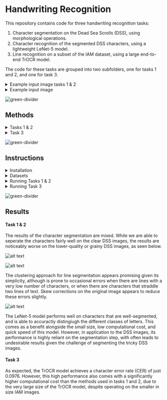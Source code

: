 # Handwriting Recognition

This repository contains code for three handwriting recognition tasks:
1. Character segmentation on the Dead Sea Scrolls (DSS), using morphological operations.
2. Character recognition of the segmented DSS characters, using a lightweight LeNet-5 model.
3. Line recognition on a subset of the IAM dataset, using a large end-to-end TrOCR model.

The code for these tasks are grouped into two subfolders, one for tasks 1 and 2, and one for task 3.


<details>
<summary>Example input image tasks 1 & 2</summary>
<br>

![alt text](example_images/P123-Fg002-R-C01-R01-binarized.jpg)
</details>


<details>
<summary>Example input image</summary>
<br>

![alt text](example_images/a01-000u-00.png)
</details>




![green-divider](https://user-images.githubusercontent.com/7065401/52071924-c003ad80-2562-11e9-8297-1c6595f8a7ff.png)


## Methods

<details>
<summary>Tasks 1 & 2</summary>
<br>






#### Segmentation
First, we wish to segment all of the handwritten characters present in the image. Given the varying image qualities of the binarised DSS images, this is very challenging. In our implementation, we first crop out the whitespace (which greatly reduces the size of the images, increasing the speed of the morphological operations), and then apply skew correction, morphological closing, Gaussian blurring, Otsu thresholding, erosion, and finally contour detection, in order to segment the characters into many smaller images.

In order to sort the segmented characters both by and within lines, we use clustering of the center y coordinate of each letter to determine the number of lines present in each particular image, then group the characters by the optimal number of lines. Within each line, the characters are sorted from left to right by their x coordinates.

#### Recognition (Classification)
We then take the segmented images, and feed then to a LeNet-5 classifier. The final output are .txt files, one per input DSS image, which contains the transcribed text. 

The LeNet-5 classifier is trained from randomised weights, on an augmented set of already-segmented DSS character images. Due to a very small number of segmented samples to train on, and a highly imbalanced dataset, we augment the training data using a random number (and order) of the following methods: rotation, shearing, warping, erosion and dilation.

</details>


<details>
<summary>Task 3</summary>
<br>

For the end-to-end text recognition task, we use a TrOCR model. This architecture makes use of a pretrained image transformer model (BEiT, based on the ViT architecutre), as well as a pretrained text transformer model (RoBERTa, based on the BERT model). 

</details>





![green-divider](https://user-images.githubusercontent.com/7065401/52071924-c003ad80-2562-11e9-8297-1c6595f8a7ff.png)


## Instructions


<details>
<summary>Installation</summary>
<br>


If you don't have yet Anaconda installed in your system you can do so by following these steps:
<details>
<summary>Installing Anaconda</summary>
<br>

1. Download Anaconda installer

  ```wget https://repo.anaconda.com/archive/Anaconda3-2023.03-1-Linux-x86_64.sh```

2. Install Anaconda

  ```bash Anaconda3-2023.03-1-Linux-x86_64.sh```

3. Accept license terms
4. Select installation directory
5. Set path variables and restart shell

</details>


1. Create a conda environment and install the necessary dependencies (for all tasks) with:
   
   ```conda env create -f Gr9_HWR_env.yml ```

2. Activating the conda environment

   ```conda activate Gr9_HWR_env```

3. Because the model weights for task 3 are large (~4GB), we opted to submit the code for both tasks via Google Drive. A folder containing a .zip file for each task can be found at:

    https://drive.google.com/drive/folders/1zR3Mf0Bp1QORfLGXWtwzJPdShvawR3Zu?usp=sharing



</details>

<details>
<summary>Datasets</summary>
<br>

For both tasks, the datasets must consist of a folder of images. For task 3, the code is designed to run on a folder of images sourced from the IAM dataset. For tasks 1 and 2, this is the case for binarised images of the Dead Sea Scrolls, which we unfortunetly cannot provide a link to.

</details>

<details>
<summary>Running Tasks 1 & 2</summary>
<br>

1. Activate the conda environment (if you haven't already done so)

   ```conda activate Gr9_HWR_env```

2. Run the testing script. Performs segmentation, clustering, then classification.

    ```python dssRecognition.py ./test_images```

    It requires an argument for the path of the folder containing the images to be processed ("test_images/" is the placeholder for this directory). 
    Results are written to a `/results` folder in the same directory the script is located at. 
    
    Additionally, for extra viewing of our code's proceses, a '/debug' folder offers visualisatons of the results of the various steps of the segmentation and classification process, which can be enabled by passing another argument to the bash command (e.g. ```python dssRecognition.py ./test_images True```).


</details>


<details>
<summary>Running Task 3</summary>
<br>

1. Activate the conda environment (if you haven't already done so)

   ```conda activate Gr9_HWR_env```


2. Run the testing script (making sure you have downloaded the model weights provided in the installation instructions)

    ```python testing_end2end_recognizer.py -i path/to/test/images/```

    It requires an argument for the path of the folder containing the images to be processed ("Test_imgs/" is the placeholder for this directory). Results are written to `/results` folder in the same directory the script is located at. Note that this pipeline will take noticably longer to run than that of tasks 1 & 2 (a progress bar in the terminal will display how long it is expected to take).


</details>



![green-divider](https://user-images.githubusercontent.com/7065401/52071924-c003ad80-2562-11e9-8297-1c6595f8a7ff.png)

## Results

#### Task 1 & 2

The results of the character segmentation are mixed. While we are able to seperate the characters fairly well on the clear DSS images, the results are noticeably worse on the lower-quality or grainy DSS images, as seen below.


![alt text](Figures/segmentation.jpg)

![alt text](Figures/segmentation_broken_characters.jpg)


The clustering approach for line segmentation appears promising given its simplicity, although is prone to occasional errors when there are lines with a very low number of characters, or when there are characters that straddle two lines of text. Skew corrections on the original image appears to reduce these errors slightly.

![alt text](Figures/clustering_good_3.jpg)


The LeNet-5 model performs well on characters that are well-segmented, and is able to accuractly distingiugh the different classes of letters. This comes as a benefit alongside the small size, low computational cost, and quick speed of this model. However, in application to the DSS images, its performance is highly reliant on the segmentation step, with often leads to undesirable results given the challenge of segmenting the tricky DSS images.


#### Task 3
As expected, the TrOCR model achieves a character error rate (CER) of just 0.0976. However, this high performance also comes with a significantly higher computational cost than the methods used in tasks 1 and 2, due to the very large size of the TrOCR model, despite operating on the smaller in size IAM images.


